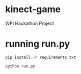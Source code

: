 # kinect-game

WPI Hackathon Project

# running run.py

```
pip install -r requirements.txt
```

```
python run.py
```
